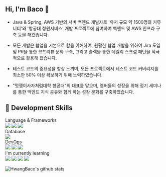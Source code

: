 ## Hi, I'm Baco 🦭
- Java & Spring, AWS 기반의 서버 백엔드 개발자로 '유저 규모 약 1500명의 커뮤니티'와 '항공대 청원서비스' 개발 프로젝트에 참여하여 백엔드 및 AWS 인프라 구축 등을 해왔습니다.
 
- 모든 개발은 협업을 기본으로 함을 이해하여, 원활한 협업 개발을 위하여 Jira 도입 및 PR을 통한 코드리뷰 문화 구축, 그리고 슬랙을 통한 데일리 스크럼 패턴을 적극적으로 활용해 왔습니다.

- 테스트 코드의 중요성을 항상 느끼며, 모든 프로젝트에서 테스트 코드 커버리지를 최소한 50% 이상 확보하기 위해 노력하였습니다.

- "멋쟁이사자처럼대학 항공대"의 대표를 맡으며, 멤버들의 성장을 위해 정기 세미나를 통한 백엔드 지식 공유와 함께 하는 성장 문화를 구축하였습니다.


<h2>🐣 Development Skills</h2>
<dl>
  <dt>Language & Frameworks</dt>
  <img src="https://img.shields.io/badge/java-007396?style=flat&logo=java&logoColor=white"/>
  <img src="https://img.shields.io/badge/Spring Boot-6DB33F?style=flat&logo=Spring Boot&logoColor=white"/>
  <img src="https://img.shields.io/badge/Spring Security-6DB33F?style=flat&logo=Spring Security&logoColor=white"/>
  
  <dt>Database</dt>
  <img src="https://img.shields.io/badge/MySQL-4479A1?style=flat&logo=MySQL&logoColor=white"/>

  <dt>DevOps</dt>
  <img src="https://img.shields.io/badge/AWS-232F32?style=flat&logo=Amazon-AWS&logoColor=white"/>
  <img src="https://img.shields.io/badge/Docker-2496ED?style=flat&logo=Docker&logoColor=white"/>
  <img src="https://img.shields.io/badge/NginX-009639?style=flat&logo=NGINX&logoColor=white"/>

  <dt>I'm currently learning</dt>
  <img src="https://img.shields.io/badge/TypeScript-3178C6?style=flat&logo=ts-node&logoColor=white"/>
  <img src="https://img.shields.io/badge/NestJS-E0234E?style=flat&logo=NestJS&logoColor=white"/>
  <img src="https://img.shields.io/badge/Redis-DC382D?style=flat&logo=Redis&logoColor=white"/>
  <img src="https://img.shields.io/badge/PostgreSQL-4169E1?style=flat&logo=PostgreSQL&logoColor=white"/>
</dl>

![HwangBaco's github stats](https://github-readme-stats.vercel.app/api?username=HwangBaco&show_icons=true&theme=merko)
<!--
**HwangBaco/HwangBaco** is a ✨ _special_ ✨ repository because its `README.md` (this file) appears on your GitHub profile.

Here are some ideas to get you started:

- 🔭 I’m currently working on ...
- 🌱 I’m currently learning ...
- 👯 I’m looking to collaborate on ...
- 🤔 I’m looking for help with ...
- 💬 Ask me about ...
- 📫 How to reach me: ...
- 😄 Pronouns: ...
- ⚡ Fun fact: ...
-->
